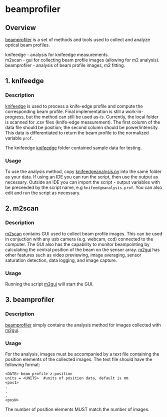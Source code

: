# beamprofiler
## Overview
[beamprofiler](beamprofiler) is a set of methods and tools used to collect and analyze optical beam profiles.

   knifeedge - analysis for knifeedge measurements.  
   m2scan - gui for collecting beam profile images (allowing for m2 analysis).  
   beamprofiler - analysis of beam profile images, m2 fitting.  


## 1. knifeedge
### Description
[knifeedge](knifeedge/knifeedgeanalysis.py) is used to process a knife-edge profile and compute the corresponding beam profile. Final implementation is still a work-in-progress, but the method can still be used as-is. Currently, the local folder is scanned for .csv files (knife-edge measurement). The first column of the data file should be position; the second column should be power/intensity. This data is differentiated to return the beam profile to the normalized variable `prof`.

The knifeedge [knifeedge](knifeedge) folder contained sample data for testing.

### Usage
To use the analysis method, copy [knifeedgeanalysis.py](knifeedge/knifeedgeanalysis.py) into the same folder as your data. If using an IDE you can run the script, then use the output as necessary. Outside an IDE you can import the script - output variables with be preceeded by the script name, e.g `knifeedgeanalysis.prof`. You can also edit and run the script as necessary.


## 2. m2scan
### Description
[m2scan](m2scan) contains GUI used to collect beam profile images. This can be used in conjuction with any usb camera (e.g. webcam, ccd) connected to the computer. The GUI also has the capability to monitor beampointing by calculating the central position of the beam on the sensor array. [m2gui](m2scan/m2gui.py) has other features such as video previewing, image averaging, sensor saturation detection, data logging, and image capture.

### Usage
Running the script [m2gui](m2scan/m2gui.py) will start the GUI.


## 3. beamprofiler
### Description
[beamprofiler](beamprofiler) simply contains the analysis method for images collected with [m2gui](m2scan/m2gui.py).
### Usage
For the analysis, images must be accompanied by a text file containing the position elements of the collected images. The text file should have the following format:
```
<DATE> beam profile z-position
units = <UNITS>  #units of position data, default is mm
<pos1>
.
.
.
<posN>
```
The number of position elements MUST match the number of images.
